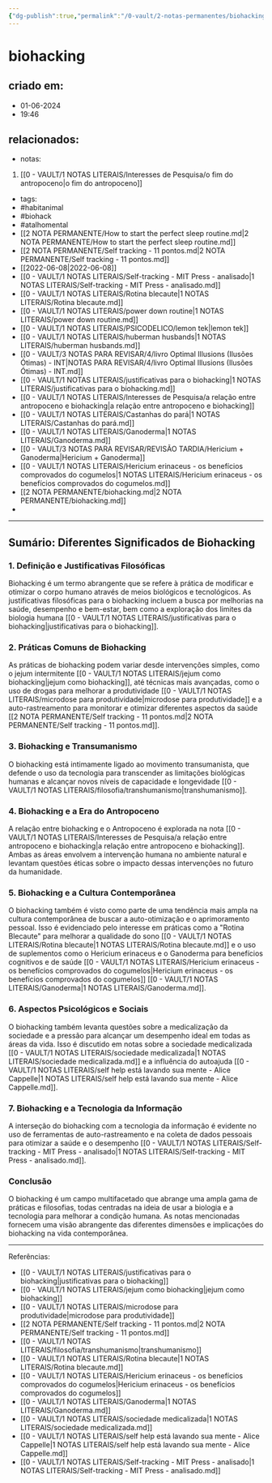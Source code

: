 ```yaml
---
{"dg-publish":true,"permalink":"/0-vault/2-notas-permanentes/biohacking/","tags":["permanente","habitanimal","biohack","atalhomental"],"dgHomeLink":true,"dgShowLocalGraph":true,"dgShowFileTree":true,"dgEnableSearch":true}
---
```


# biohacking

## criado em: 
- 01-06-2024
- 19:46
## relacionados:
- notas:
1. [[0 - VAULT/1 NOTAS LITERAIS/Interesses de Pesquisa/o fim do antropoceno\|o fim do antropoceno]]
- tags: 
- #habitanimal 
- #biohack 
- #atalhomental 
- [[2 NOTA PERMANENTE/How to start the perfect sleep routine.md\|2 NOTA PERMANENTE/How to start the perfect sleep routine.md]]
- [[2 NOTA PERMANENTE/Self tracking - 11 pontos.md\|2 NOTA PERMANENTE/Self tracking - 11 pontos.md]]
- [[2022-06-08\|2022-06-08]]
- [[0 - VAULT/1 NOTAS LITERAIS/Self-tracking - MIT Press - analisado\|1 NOTAS LITERAIS/Self-tracking - MIT Press - analisado.md]]
- [[0 - VAULT/1 NOTAS LITERAIS/Rotina blecaute\|1 NOTAS LITERAIS/Rotina blecaute.md]]
- [[0 - VAULT/1 NOTAS LITERAIS/power down routine\|1 NOTAS LITERAIS/power down routine.md]]
- [[0 - VAULT/1 NOTAS LITERAIS/PSICODELICO/lemon tek\|lemon tek]]
- [[0 - VAULT/1 NOTAS LITERAIS/huberman husbands\|1 NOTAS LITERAIS/huberman husbands.md]]
- [[0 - VAULT/3 NOTAS PARA REVISAR/4/livro Optimal Illusions (Ilusões Ótimas) - INT\|NOTAS PARA REVISAR/4/livro Optimal Illusions (Ilusões Ótimas) - INT.md]]
- [[0 - VAULT/1 NOTAS LITERAIS/justificativas para o biohacking\|1 NOTAS LITERAIS/justificativas para o biohacking.md]]
- [[0 - VAULT/1 NOTAS LITERAIS/Interesses de Pesquisa/a relação  entre antropoceno e biohacking\|a relação  entre antropoceno e biohacking]]
- [[0 - VAULT/1 NOTAS LITERAIS/Castanhas do pará\|1 NOTAS LITERAIS/Castanhas do pará.md]]
- [[0 - VAULT/1 NOTAS LITERAIS/Ganoderma\|1 NOTAS LITERAIS/Ganoderma.md]]
- [[0 - VAULT/3 NOTAS PARA REVISAR/REVISÃO TARDIA/Hericium + Ganoderma\|Hericium + Ganoderma]]
- [[0 - VAULT/1 NOTAS LITERAIS/Hericium erinaceus - os benefícios comprovados do cogumelos\|1 NOTAS LITERAIS/Hericium erinaceus - os benefícios comprovados do cogumelos.md]]
- [[2 NOTA PERMANENTE/biohacking.md\|2 NOTA PERMANENTE/biohacking.md]]
- 
---

## Sumário: Diferentes Significados de Biohacking

### 1. **Definição e Justificativas Filosóficas**
Biohacking é um termo abrangente que se refere à prática de modificar e otimizar o corpo humano através de meios biológicos e tecnológicos. As justificativas filosóficas para o biohacking incluem a busca por melhorias na saúde, desempenho e bem-estar, bem como a exploração dos limites da biologia humana [[0 - VAULT/1 NOTAS LITERAIS/justificativas para o biohacking\|justificativas para o biohacking]].

### 2. **Práticas Comuns de Biohacking**
As práticas de biohacking podem variar desde intervenções simples, como o jejum intermitente [[0 - VAULT/1 NOTAS LITERAIS/jejum como biohacking\|jejum como biohacking]], até técnicas mais avançadas, como o uso de drogas para melhorar a produtividade [[0 - VAULT/1 NOTAS LITERAIS/microdose para produtividade\|microdose para produtividade]] e a auto-rastreamento para monitorar e otimizar diferentes aspectos da saúde [[2 NOTA PERMANENTE/Self tracking - 11 pontos.md\|2 NOTA PERMANENTE/Self tracking - 11 pontos.md]].

### 3. **Biohacking e Transumanismo**
O biohacking está intimamente ligado ao movimento transumanista, que defende o uso da tecnologia para transcender as limitações biológicas humanas e alcançar novos níveis de capacidade e longevidade [[0 - VAULT/1 NOTAS LITERAIS/filosofia/transhumanismo\|transhumanismo]].

### 4. **Biohacking e a Era do Antropoceno**
A relação entre biohacking e o Antropoceno é explorada na nota [[0 - VAULT/1 NOTAS LITERAIS/Interesses de Pesquisa/a relação  entre antropoceno e biohacking\|a relação  entre antropoceno e biohacking]]. Ambas as áreas envolvem a intervenção humana no ambiente natural e levantam questões éticas sobre o impacto dessas intervenções no futuro da humanidade.

### 5. **Biohacking e a Cultura Contemporânea**
O biohacking também é visto como parte de uma tendência mais ampla na cultura contemporânea de buscar a auto-otimização e o aprimoramento pessoal. Isso é evidenciado pelo interesse em práticas como a "Rotina Blecaute" para melhorar a qualidade do sono [[0 - VAULT/1 NOTAS LITERAIS/Rotina blecaute\|1 NOTAS LITERAIS/Rotina blecaute.md]] e o uso de suplementos como o Hericium erinaceus e o Ganoderma para benefícios cognitivos e de saúde [[0 - VAULT/1 NOTAS LITERAIS/Hericium erinaceus - os benefícios comprovados do cogumelos\|Hericium erinaceus - os benefícios comprovados do cogumelos]] [[0 - VAULT/1 NOTAS LITERAIS/Ganoderma\|1 NOTAS LITERAIS/Ganoderma.md]].

### 6. **Aspectos Psicológicos e Sociais**
O biohacking também levanta questões sobre a medicalização da sociedade e a pressão para alcançar um desempenho ideal em todas as áreas da vida. Isso é discutido em notas sobre a sociedade medicalizada [[0 - VAULT/1 NOTAS LITERAIS/sociedade medicalizada\|1 NOTAS LITERAIS/sociedade medicalizada.md]] e a influência do autoajuda [[0 - VAULT/1 NOTAS LITERAIS/self help está lavando sua mente - Alice Cappelle\|1 NOTAS LITERAIS/self help está lavando sua mente - Alice Cappelle.md]].

### 7. **Biohacking e a Tecnologia da Informação**
A interseção do biohacking com a tecnologia da informação é evidente no uso de ferramentas de auto-rastreamento e na coleta de dados pessoais para otimizar a saúde e o desempenho [[0 - VAULT/1 NOTAS LITERAIS/Self-tracking - MIT Press - analisado\|1 NOTAS LITERAIS/Self-tracking - MIT Press - analisado.md]].

### Conclusão
O biohacking é um campo multifacetado que abrange uma ampla gama de práticas e filosofias, todas centradas na ideia de usar a biologia e a tecnologia para melhorar a condição humana. As notas mencionadas fornecem uma visão abrangente das diferentes dimensões e implicações do biohacking na vida contemporânea.

---

Referências:
- [[0 - VAULT/1 NOTAS LITERAIS/justificativas para o biohacking\|justificativas para o biohacking]]
- [[0 - VAULT/1 NOTAS LITERAIS/jejum como biohacking\|jejum como biohacking]]
- [[0 - VAULT/1 NOTAS LITERAIS/microdose para produtividade\|microdose para produtividade]]
- [[2 NOTA PERMANENTE/Self tracking - 11 pontos.md\|2 NOTA PERMANENTE/Self tracking - 11 pontos.md]]
- [[0 - VAULT/1 NOTAS LITERAIS/filosofia/transhumanismo\|transhumanismo]]
- [[0 - VAULT/1 NOTAS LITERAIS/Rotina blecaute\|1 NOTAS LITERAIS/Rotina blecaute.md]]
- [[0 - VAULT/1 NOTAS LITERAIS/Hericium erinaceus - os benefícios comprovados do cogumelos\|Hericium erinaceus - os benefícios comprovados do cogumelos]]
- [[0 - VAULT/1 NOTAS LITERAIS/Ganoderma\|1 NOTAS LITERAIS/Ganoderma.md]]
- [[0 - VAULT/1 NOTAS LITERAIS/sociedade medicalizada\|1 NOTAS LITERAIS/sociedade medicalizada.md]]
- [[0 - VAULT/1 NOTAS LITERAIS/self help está lavando sua mente - Alice Cappelle\|1 NOTAS LITERAIS/self help está lavando sua mente - Alice Cappelle.md]]
- [[0 - VAULT/1 NOTAS LITERAIS/Self-tracking - MIT Press - analisado\|1 NOTAS LITERAIS/Self-tracking - MIT Press - analisado.md]]

